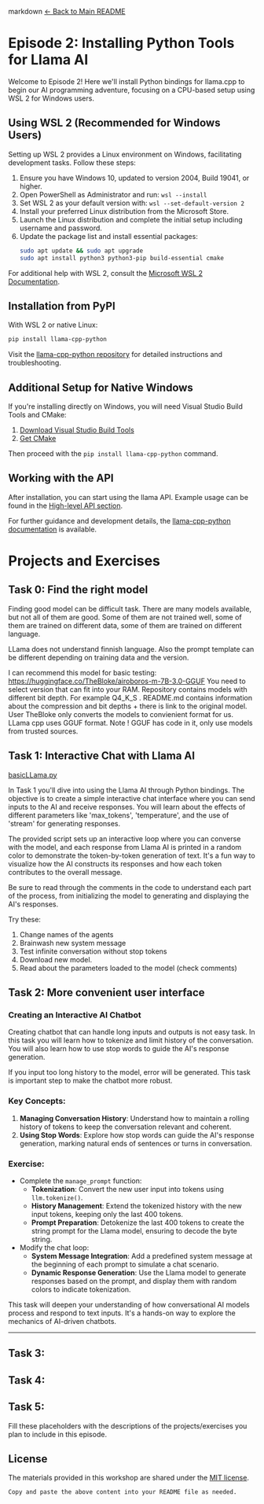 markdown
[← Back to Main README](../README.md)

# Episode 2: Installing Python Tools for Llama AI

Welcome to Episode 2! Here we'll install Python bindings for llama.cpp to begin our AI programming adventure, focusing on a CPU-based setup using WSL 2 for Windows users.

## Using WSL 2 (Recommended for Windows Users)

Setting up WSL 2 provides a Linux environment on Windows, facilitating development tasks. Follow these steps:

1. Ensure you have Windows 10, updated to version 2004, Build 19041, or higher.
2. Open PowerShell as Administrator and run: `wsl --install`
3. Set WSL 2 as your default version with: `wsl --set-default-version 2`
4. Install your preferred Linux distribution from the Microsoft Store.
5. Launch the Linux distribution and complete the initial setup including username and password.
6. Update the package list and install essential packages:
   ```bash
   sudo apt update && sudo apt upgrade
   sudo apt install python3 python3-pip build-essential cmake
   ```

For additional help with WSL 2, consult the [Microsoft WSL 2 Documentation](https://docs.microsoft.com/en-us/windows/wsl/install-win10).

## Installation from PyPI

With WSL 2 or native Linux:

```bash
pip install llama-cpp-python
```

Visit the [llama-cpp-python repository](https://github.com/abetlen/llama-cpp-python) for detailed instructions and troubleshooting.

## Additional Setup for Native Windows

If you're installing directly on Windows, you will need Visual Studio Build Tools and CMake:

1. [Download Visual Studio Build Tools](https://visualstudio.microsoft.com/downloads/#build-tools-for-visual-studio-2019)
2. [Get CMake](https://cmake.org/download/)

Then proceed with the `pip install llama-cpp-python` command.

## Working with the API

After installation, you can start using the llama API. Example usage can be found in the [High-level API section](https://github.com/abetlen/llama-cpp-python).

For further guidance and development details, the [llama-cpp-python documentation](https://abetlen.github.io/llama-cpp-python) is available.

# Projects and Exercises
## Task 0: Find the right model

Finding good model can be difficult task. There are many models available, but not all of them are good. Some of them are not trained well, some of them are trained on different data, some of them are trained on different language.

LLama does not understand finnish language. Also the prompt template can be different depending on training data and the version.

I can recommend this model for basic testing:
https://huggingface.co/TheBloke/airoboros-m-7B-3.0-GGUF
You need to select version that can fit into your RAM. Repository contains models with different bit depth. For example Q4_K_S . README.md contains information about the compression and bit depths + there is link to the original model. User TheBloke only converts the models to convienient format for us. LLama cpp uses GGUF format. Note ! GGUF has code in it, only use models from trusted sources.

## Task 1: Interactive Chat with Llama AI

[basicLLama.py](./basicLLama.py)

In Task 1 you'll dive into using the Llama AI through Python bindings. The objective is to create a simple interactive chat interface where you can send inputs to the AI and receive responses. You will learn about the effects of different parameters like 'max_tokens', 'temperature', and the use of 'stream' for generating responses.

The provided script sets up an interactive loop where you can converse with the model, and each response from Llama AI is printed in a random color to demonstrate the token-by-token generation of text. It's a fun way to visualize how the AI constructs its responses and how each token contributes to the overall message.

Be sure to read through the comments in the code to understand each part of the process, from initializing the model to generating and displaying the AI's responses.

Try these:
1. Change names of the agents
2. Brainwash new system message
3. Test infinite conversation without stop tokens
4. Download new model.
5. Read about the parameters loaded to the model (check comments)


## Task 2: More convenient user interface

### Creating an Interactive AI Chatbot

Creating chatbot that can handle long inputs and outputs is not easy task. In this task you will learn how to tokenize and limit history of the conversation. You will also learn how to use stop words to guide the AI's response generation.

If you input too long history to the model, error will be generated. This task is important step to make the chatbot more robust.

### Key Concepts:
1. **Managing Conversation History**: Understand how to maintain a rolling history of tokens to keep the conversation relevant and coherent.
2. **Using Stop Words**: Explore how stop words can guide the AI's response generation, marking natural ends of sentences or turns in conversation.

### Exercise:
- Complete the `manage_prompt` function:
  - **Tokenization**: Convert the new user input into tokens using `llm.tokenize()`.
  - **History Management**: Extend the tokenized history with the new input tokens, keeping only the last 400 tokens.
  - **Prompt Preparation**: Detokenize the last 400 tokens to create the string prompt for the Llama model, ensuring to decode the byte string.
- Modify the chat loop:
  - **System Message Integration**: Add a predefined system message at the beginning of each prompt to simulate a chat scenario.
  - **Dynamic Response Generation**: Use the Llama model to generate responses based on the prompt, and display them with random colors to indicate tokenization.

This task will deepen your understanding of how conversational AI models process and respond to text inputs. It's a hands-on way to explore the mechanics of AI-driven chatbots.

---

## Task 3:

## Task 4:

## Task 5:

Fill these placeholders with the descriptions of the projects/exercises you plan to include in this episode.

## License

The materials provided in this workshop are shared under the [MIT license](https://github.com/abetlen/llama-cpp-python).
```
Copy and paste the above content into your README file as needed.